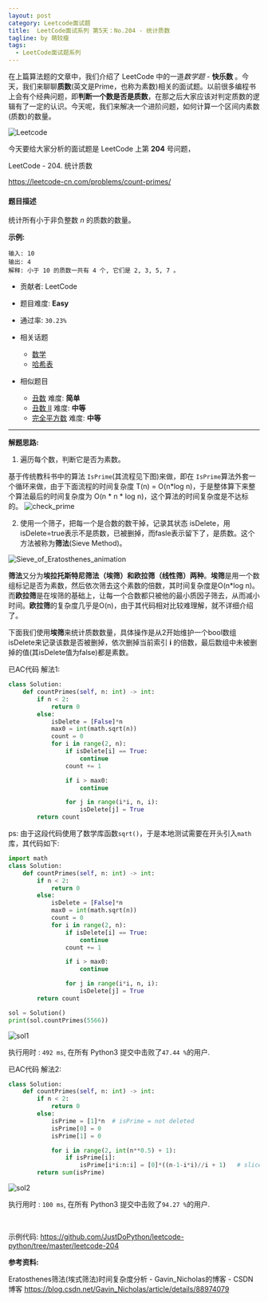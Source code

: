 ```yaml
---
layout: post
category: Leetcode面试题
title:  LeetCode面试系列 第5天：No.204 - 统计质数
tagline: by 萌较瘦
tags: 
  - LeetCode面试题系列
---
```


在上篇算法题的文章中，我们介绍了 LeetCode 中的一道*数学题* - **快乐数** 。今天，我们来聊聊**质数**(英文是Prime，也称为素数)相关的面试题。以前很多编程书上会有个经典问题，即**判断一个数是否是质数**，在那之后大家应该对判定质数的逻辑有了一定的认识。今天呢，我们来解决一个进阶问题，如何计算一个区间内素数(质数)的数量。

<!--more-->

![Leetcode](http://www.justdopython.com/assets/images/2019/python/LeetCode.png)

今天要给大家分析的面试题是 LeetCode 上第 **204** 号问题，



LeetCode - 204. 统计质数

<https://leetcode-cn.com/problems/count-primes/>



#### 题目描述

统计所有小于非负整数 *n* 的质数的数量。



**示例:**

```
输入: 10
输出: 4
解释: 小于 10 的质数一共有 4 个, 它们是 2, 3, 5, 7 。
```



- 贡献者: LeetCode



- 题目难度: **Easy**



- 通过率: `30.23%`



- 相关话题
  - [数学](https://leetcode.com/tag/math)
  - [哈希表](https://leetcode.com/tag/hash-table) 
  
  
  
- 相似题目
  
  - [丑数](https://leetcode-cn.com/problems/ugly-number/)   难度: **简单**
  - [丑数 II](https://leetcode-cn.com/problems/ugly-number-ii/)  难度: **中等**
  - [完全平方数](https://leetcode-cn.com/problems/perfect-squares/)  难度: **中等**

------

**解题思路:**

1. 遍历每个数，判断它是否为素数。

基于传统教科书中的算法 `IsPrime`(其流程见下图)来做，即在 `IsPrime`算法外套一个循环来做，由于下面流程的时间复杂度 T(n) = O(n*log n)，于是整体算下来整个算法最后的时间复杂度为 O(n * n * log n)，这个算法的时间复杂度是不达标的。
  ![check_prime](http://www.justdopython.com/assets/images/2019/python/check_prime.png)

2. 使用一个筛子，把每一个是合数的数干掉，记录其状态 isDelete，用isDelete=true表示不是质数，已被删掉，而fasle表示留下了，是质数。这个方法被称为**筛法**(Sieve Method)。

![Sieve_of_Eratosthenes_animation](http://www.justdopython.com/assets/images/2019/python/sieve_of_eratosthenes_animation.gif)

**筛法**又分为**埃拉托斯特尼筛法（埃筛）**和**欧拉筛（线性筛）两种**。**埃筛**是用一个数组标记是否为素数，然后依次筛去这个素数的倍数，其时间复杂度是O(n*log n)。而**欧拉筛**是在埃筛的基础上，让每一个合数都只被他的最小质因子筛去，从而减小时间。**欧拉筛**的复杂度几乎是O(n)，由于其代码相对比较难理解，就不详细介绍了。

下面我们使用**埃筛**来统计质数数量，具体操作是从2开始维护一个bool数组isDelete来记录该数是否被删掉，依次删掉当前索引 **i** 的倍数，最后数组中未被删掉的值(其isDelete值为false)都是素数。



已AC代码 解法1:


```python
class Solution:
    def countPrimes(self, n: int) -> int:
        if n < 2:
            return 0
        else:
            isDelete = [False]*n
            max0 = int(math.sqrt(n))
            count = 0
            for i in range(2, n):
                if isDelete[i] == True:
                    continue
                count += 1

                if i > max0:
                    continue

                for j in range(i*i, n, i):
                    isDelete[j] = True
        return count            
```

ps: 由于这段代码使用了数学库函数`sqrt()`，于是本地测试需要在开头引入`math`库，其代码如下:

```python
import math
class Solution:
    def countPrimes(self, n: int) -> int:
        if n < 2:
            return 0
        else:
            isDelete = [False]*n
            max0 = int(math.sqrt(n))
            count = 0
            for i in range(2, n):
                if isDelete[i] == True:
                    continue
                count += 1

                if i > max0:
                    continue

                for j in range(i*i, n, i):
                    isDelete[j] = True
        return count  

sol = Solution()
print(sol.countPrimes(5566))
```



![sol1](http://www.justdopython.com/assets/images/2019/python/sol1.png)

执行用时 : `492 ms`, 在所有 Python3 提交中击败了`47.44 %`的用户.



已AC代码 解法2:

```python
class Solution:
    def countPrimes(self, n: int) -> int:
        if n < 2:
            return 0
        else:
            isPrime = [1]*n  # isPrime = not deleted
            isPrime[0] = 0
            isPrime[1] = 0

            for i in range(2, int(n**0.5) + 1):
                if isPrime[i]:
                    isPrime[i*i:n:i] = [0]*((n-1-i*i)//i + 1)   # slice: a[start:stop:step] # items from the beginning through stop-1
        return sum(isPrime)
```



![sol2](http://www.justdopython.com/assets/images/2019/python/sol2.png)



执行用时 : `100 ms`, 在所有 Python3 提交中击败了`94.27 %`的用户.


<br>

示例代码:
<https://github.com/JustDoPython/leetcode-python/tree/master/leetcode-204>

**参考资料:**

Eratosthenes筛法(埃式筛法)时间复杂度分析 - Gavin_Nicholas的博客 - CSDN博客
<https://blog.csdn.net/Gavin_Nicholas/article/details/88974079>

